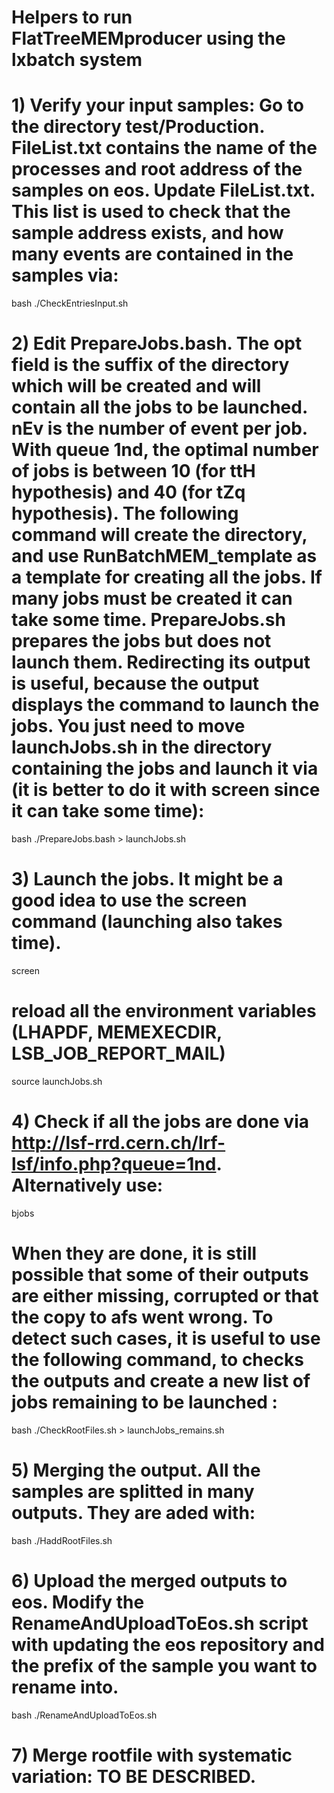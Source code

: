 # Helpers to run FlatTreeMEMproducer using the lxbatch system

# 1) Verify your input samples: Go to the directory test/Production. FileList.txt contains the name of the processes and root address of the samples on eos. Update FileList.txt. This list is used to check that the sample address exists, and how many events are contained in the samples via:

bash ./CheckEntriesInput.sh

# 2) Edit PrepareJobs.bash. The opt field is the suffix of the directory which will be created and will contain all the jobs to be launched. nEv is the number of event per job. With queue 1nd, the optimal number of jobs is between 10 (for ttH hypothesis) and 40 (for tZq hypothesis). The following command will create the directory, and use RunBatchMEM_template as a template for creating all the jobs. If many jobs must be created it can take some time. PrepareJobs.sh prepares the jobs but does not launch them. Redirecting its output is useful, because the output displays the command to launch the jobs. You just need to move launchJobs.sh in the directory containing the jobs and launch it via (it is better to do it with screen since it can take some time):

bash ./PrepareJobs.bash > launchJobs.sh

# 3) Launch the jobs. It might be a good idea to use the screen command (launching also takes time). 

screen

# reload all the environment variables (LHAPDF, MEMEXECDIR, LSB_JOB_REPORT_MAIL) 

source launchJobs.sh 

# 4) Check if all the jobs are done via  http://lsf-rrd.cern.ch/lrf-lsf/info.php?queue=1nd. Alternatively use:

bjobs

# When they are done, it is still possible that some of their outputs are either missing, corrupted or that the copy to afs went wrong. To detect such cases, it is useful to use the following command, to checks the outputs and create a new list of jobs remaining to be launched :

bash ./CheckRootFiles.sh > launchJobs_remains.sh 

# 5) Merging the output. All the samples are splitted in many outputs. They are aded with:

bash ./HaddRootFiles.sh

# 6) Upload the merged outputs to eos. Modify the RenameAndUploadToEos.sh script with updating the eos repository and the prefix of the sample you want to rename into.

bash ./RenameAndUploadToEos.sh

# 7) Merge rootfile with systematic variation: TO BE DESCRIBED.
